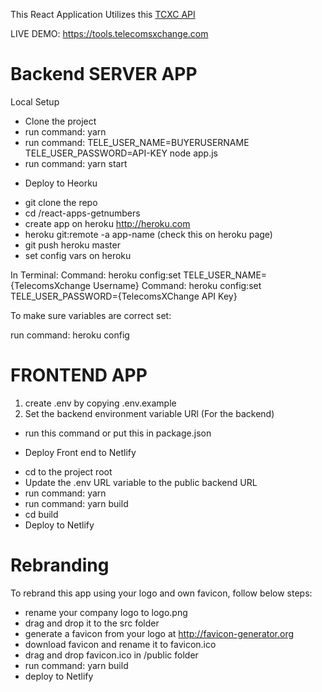 This React Application Utilizes this [TCXC API](https://documenter.getpostman.com/view/5344044/SVtbPk6K?version=latest#e3ab2e21-a698-452f-b0ef-d59872dbafba)

LIVE DEMO: https://tools.telecomsxchange.com 


# Backend SERVER APP

Local Setup

- Clone the project
- run command: yarn 
- run command: TELE_USER_NAME=BUYERUSERNAME TELE_USER_PASSWORD=API-KEY node app.js
- run command: yarn start

* Deploy to Heorku


- git clone the repo
- cd /react-apps-getnumbers
- create app on heroku http://heroku.com 
- heroku git:remote -a app-name (check this on heroku page)
- git push heroku master
- set config vars on heroku 

In Terminal:
Command: heroku config:set TELE_USER_NAME={TelecomsXchange Username}
Command: heroku config:set TELE_USER_PASSWORD={TelecomsXChange API Key}

To make sure variables are correct set:

run command: heroku config



# FRONTEND APP

1. create .env by copying .env.example 
2. Set the backend environment variable URl (For the backend)


* run this command or put this in package.json


* Deploy Front end to Netlify

- cd to the project root
- Update the .env URL variable to the public backend URL
- run command: yarn
- run command: yarn build
- cd build
- Deploy to Netlify


# Rebranding


To rebrand this app using your logo and own favicon, follow below steps:

- rename your company logo to logo.png
- drag and drop it to the src folder
- generate a favicon from your logo at http://favicon-generator.org
- download favicon and rename it to favicon.ico 
- drag and drop favicon.ico in /public folder
- run command: yarn build
- deploy to Netlify 













